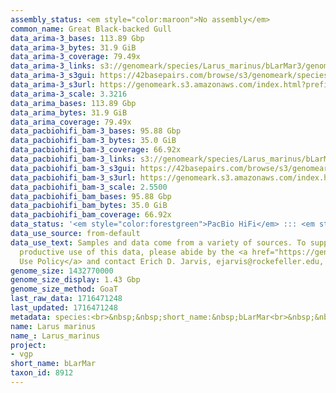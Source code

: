 ```yaml
---
assembly_status: <em style="color:maroon">No assembly</em>
common_name: Great Black-backed Gull
data_arima-3_bases: 113.89 Gbp
data_arima-3_bytes: 31.9 GiB
data_arima-3_coverage: 79.49x
data_arima-3_links: s3://genomeark/species/Larus_marinus/bLarMar3/genomic_data/arima/<br>
data_arima-3_s3gui: https://42basepairs.com/browse/s3/genomeark/species/Larus_marinus/bLarMar3/genomic_data/arima/
data_arima-3_s3url: https://genomeark.s3.amazonaws.com/index.html?prefix=species/Larus_marinus/bLarMar3/genomic_data/arima/
data_arima-3_scale: 3.3216
data_arima_bases: 113.89 Gbp
data_arima_bytes: 31.9 GiB
data_arima_coverage: 79.49x
data_pacbiohifi_bam-3_bases: 95.88 Gbp
data_pacbiohifi_bam-3_bytes: 35.0 GiB
data_pacbiohifi_bam-3_coverage: 66.92x
data_pacbiohifi_bam-3_links: s3://genomeark/species/Larus_marinus/bLarMar3/genomic_data/pacbio_hifi/<br>
data_pacbiohifi_bam-3_s3gui: https://42basepairs.com/browse/s3/genomeark/species/Larus_marinus/bLarMar3/genomic_data/pacbio_hifi/
data_pacbiohifi_bam-3_s3url: https://genomeark.s3.amazonaws.com/index.html?prefix=species/Larus_marinus/bLarMar3/genomic_data/pacbio_hifi/
data_pacbiohifi_bam-3_scale: 2.5500
data_pacbiohifi_bam_bases: 95.88 Gbp
data_pacbiohifi_bam_bytes: 35.0 GiB
data_pacbiohifi_bam_coverage: 66.92x
data_status: '<em style="color:forestgreen">PacBio HiFi</em> ::: <em style="color:forestgreen">Arima</em>'
data_use_source: from-default
data_use_text: Samples and data come from a variety of sources. To support fair and
  productive use of this data, please abide by the <a href="https://genome10k.soe.ucsc.edu/data-use-policies/">Data
  Use Policy</a> and contact Erich D. Jarvis, ejarvis@rockefeller.edu, with any questions.
genome_size: 1432770000
genome_size_display: 1.43 Gbp
genome_size_method: GoaT
last_raw_data: 1716471248
last_updated: 1716471248
metadata: species:<br>&nbsp;&nbsp;short_name:&nbsp;bLarMar<br>&nbsp;&nbsp;name:&nbsp;Larus&nbsp;marinus<br>&nbsp;&nbsp;taxon_id:&nbsp;8912<br>&nbsp;&nbsp;common_name:&nbsp;Great&nbsp;Black-backed&nbsp;Gull<br>&nbsp;&nbsp;order:<br>&nbsp;&nbsp;&nbsp;&nbsp;name:&nbsp;Charadriiformes<br>&nbsp;&nbsp;family:<br>&nbsp;&nbsp;&nbsp;&nbsp;name:&nbsp;Laridae<br>&nbsp;&nbsp;individuals:<br>&nbsp;&nbsp;&nbsp;&nbsp;-&nbsp;short_name:&nbsp;bLarMar3<br>&nbsp;&nbsp;&nbsp;&nbsp;&nbsp;&nbsp;biosample_id:&nbsp;SAMEA115168457<br>&nbsp;&nbsp;&nbsp;&nbsp;&nbsp;&nbsp;sex:&nbsp;female<br>&nbsp;&nbsp;genome_size:&nbsp;1432770000<br>&nbsp;&nbsp;genome_size_method:&nbsp;GoaT<br>&nbsp;&nbsp;project:&nbsp;[&nbsp;vgp&nbsp;]<br>
name: Larus marinus
name_: Larus_marinus
project:
- vgp
short_name: bLarMar
taxon_id: 8912
---
```

